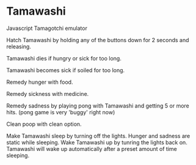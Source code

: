 # Tamawashi
Javascript Tamagotchi emulator

Hatch Tamawashi by holding any of the buttons down for 2 seconds and releasing.

Tamawashi dies if hungry or sick for too long.

Tamawashi becomes sick if soiled for too long.

Remedy hunger with food.

Remedy sickness with medicine.

Remedy sadness by playing pong with Tamawashi and getting 5 or more hits.
(pong game is very 'buggy' right now)

Clean poop with clean option.

Make Tamawashi sleep by turning off the lights.
Hunger and sadness are static while sleeping.
Wake Tamawashi up by tunring the lights back on.
Tamawashi will wake up automatically after a preset amount of time sleeping.


